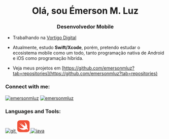 <h1 align="center">Olá, sou Émerson M. Luz</h1>
<h3 align="center">Desenvolvedor Mobile</h3>

- Trabalhando na [Vortigo Digital](https://www.instagram.com/vortigo.digital/)

- Atualmente, estudo **Swift/Xcode**, porém, pretendo estudar o ecosistema mobile como um todo, tanto programação nativa de Android e iOS como programação híbrida.

- Veja meus projetos em [https://github.com/emersonmluz?tab=repositories](https://github.com/emersonmluz?tab=repositories)

<h3 align="left">Connect with me:</h3>
<p align="left">
<a href="https://linkedin.com/in/emersonmluz" target="blank"><img align="center" src="https://raw.githubusercontent.com/rahuldkjain/github-profile-readme-generator/master/src/images/icons/Social/linked-in-alt.svg" alt="emersonmluz" height="30" width="40" /></a>
<a href="https://instagram.com/emersonmluz" target="blank"><img align="center" src="https://raw.githubusercontent.com/rahuldkjain/github-profile-readme-generator/master/src/images/icons/Social/instagram.svg" alt="emersonmluz" height="30" width="40" /></a>
</p>

<h3 align="left">Languages and Tools:</h3>
<p align="left"> <a href="https://git-scm.com/" target="_blank" rel="noreferrer"> <img src="https://www.vectorlogo.zone/logos/git-scm/git-scm-icon.svg" alt="git" width="40" height="40"/> </a> <a href="https://developer.apple.com/swift/" target="_blank" rel="noreferrer"> <img src="https://raw.githubusercontent.com/devicons/devicon/master/icons/swift/swift-original.svg" alt="swift" width="40" height="40"/> </a> <a href="https://www.java.com/pt-BR/" target="_blank" rel="noreferrer"> <img src="https://upload.wikimedia.org/wikipedia/en/thumb/3/30/Java_programming_language_logo.svg/300px-Java_programming_language_logo.svg.png" alt="java" width="40" height="40"/> </a> </p>
